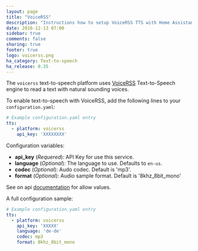 ```yaml
---
layout: page
title: "VoiceRSS"
description: "Instructions how to setup VoiceRSS TTS with Home Assistant."
date: 2016-12-13 07:00
sidebar: true
comments: false
sharing: true
footer: true
logo: voicerss.png
ha_category: Text-to-speech
ha_release: 0.35
---
```


The `voicerss` text-to-speech platform uses [VoiceRSS](http://www.voicerss.org/) Text-to-Speech engine to read a text with natural sounding voices.

To enable text-to-speech with VoiceRSS, add the following lines to your `configuration.yaml`:

```yaml
# Example configuration.yaml entry
tts:
  - platform: voicerss
    api_key: 'XXXXXXXX'
```

Configuration variables:

- **api_key** (*Requered*): API Key for use this service.
- **language** (*Optional*): The language to use. Defaults to `en-us`.
- **codec** (*Optional*): Audo codec. Default is 'mp3'.
- **format** (*Optional*): Audio sample format. Default is '8khz_8bit_mono'

See on api [documentation](http://www.voicerss.org/api/documentation.aspx) for allow values.

A full configuration sample:

```yaml
# Example configuration.yaml entry
tts:
  - platform: voicerss
    api_key: 'XXXXX'
    language: 'de-de'
    codec: mp3
    format: 8khz_8bit_mono
```

